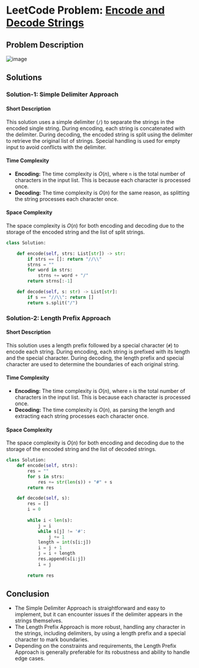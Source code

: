 # LeetCode Problem: [Encode and Decode Strings](https://neetcode.io/problems/string-encode-and-decode) 

## Problem Description
![image](https://github.com/user-attachments/assets/a66d3efa-00d1-4270-bec9-dce75dd6e018)


## Solutions

### Solution-1: Simple Delimiter Approach
#### Short Description
This solution uses a simple delimiter (`/`) to separate the strings in the encoded single string. During encoding, each string is concatenated with the delimiter. During decoding, the encoded string is split using the delimiter to retrieve the original list of strings. Special handling is used for empty input to avoid conflicts with the delimiter.

#### Time Complexity
- **Encoding:** The time complexity is $O(n)$, where `n` is the total number of characters in the input list. This is because each character is processed once.
- **Decoding:** The time complexity is $O(n)$ for the same reason, as splitting the string processes each character once.

#### Space Complexity
The space complexity is $O(n)$ for both encoding and decoding due to the storage of the encoded string and the list of split strings.

```python
class Solution:

    def encode(self, strs: List[str]) -> str:
        if strs == []: return "//\\"
        strns = ""
        for word in strs:
            strns += word + "/"
        return strns[:-1]

    def decode(self, s: str) -> List[str]:
        if s == "//\\": return []
        return s.split("/")
```

### Solution-2: Length Prefix Approach
#### Short Description
This solution uses a length prefix followed by a special character (`#`) to encode each string. During encoding, each string is prefixed with its length and the special character. During decoding, the length prefix and special character are used to determine the boundaries of each original string.

#### Time Complexity
- **Encoding:** The time complexity is $O(n)$, where `n` is the total number of characters in the input list. This is because each character is processed once.
- **Decoding:** The time complexity is $O(n)$, as parsing the length and extracting each string processes each character once.

#### Space Complexity
The space complexity is $O(n)$ for both encoding and decoding due to the storage of the encoded string and the list of decoded strings.

```python
class Solution:
    def encode(self, strs):
        res = ""
        for s in strs:
            res += str(len(s)) + "#" + s
        return res

    def decode(self, s):
        res = []
        i = 0
        
        while i < len(s):
            j = i
            while s[j] != '#':
                j += 1
            length = int(s[i:j])
            i = j + 1
            j = i + length
            res.append(s[i:j])
            i = j
            
        return res
```

## Conclusion
- The Simple Delimiter Approach is straightforward and easy to implement, but it can encounter issues if the delimiter appears in the strings themselves.
- The Length Prefix Approach is more robust, handling any character in the strings, including delimiters, by using a length prefix and a special character to mark boundaries.
- Depending on the constraints and requirements, the Length Prefix Approach is generally preferable for its robustness and ability to handle edge cases.
